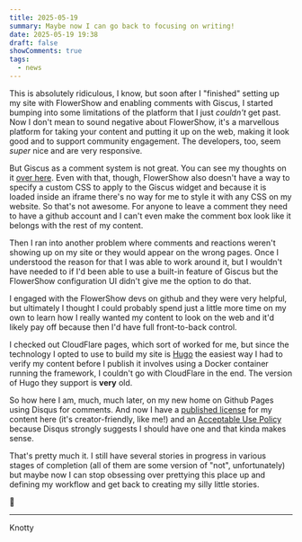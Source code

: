 ```yaml
---
title: 2025-05-19
summary: Maybe now I can go back to focusing on writing!
date: 2025-05-19 19:38
draft: false
showComments: true
tags:
  - news
---
```

This is absolutely ridiculous, I know, but soon after I "finished" setting up my site with FlowerShow and enabling comments with Giscus, I started bumping into some limitations of the platform that I just *couldn't* get past.  Now I don't mean to sound negative about FlowerShow, it's a marvellous platform for taking your content and putting it up on the web, making it look good and to support community engagement.  The developers, too, seem *super* nice and are very responsive.

But Giscus as a comment system is not great.  You can see my thoughts on it [over here](Notes%20and%20Comments/2025-04-22.md).  Even with that, though, FlowerShow also doesn't have a way to specify a custom CSS to apply to the Giscus widget and because it is loaded inside an iframe there's no way for me to style it with any CSS on my website.  So that's not awesome.  For anyone to leave a comment they need to have a github account and I can't even make the comment box look like it belongs with the rest of my content.

Then I ran into another problem where comments and reactions weren't showing up on my site or they would appear on the wrong pages.  Once I understood the reason for that I was able to work around it, but I wouldn't have needed to if I'd been able to use a built-in feature of Giscus but the FlowerShow configuration UI didn't give me the option to do that.

I engaged with the FlowerShow devs on github and they were very helpful, but ultimately I thought I could probably spend just a little more time on my own to learn how I really wanted my content to look on the web and it'd likely pay off because then I'd have full front-to-back control.

I checked out CloudFlare pages, which sort of worked for me, but since the technology I opted to use to build my site is [Hugo](https://gohugo.io/) the easiest way I had to verify my content before I publish it involves using a Docker container running the framework, I couldn't go with CloudFlare in the end. The version of Hugo they support is **very** old.

So how here I am, much, much later, on my new home on Github Pages using Disqus for comments.  And now I have a [published license](license.md) for my content here (it's creator-friendly, like me!) and an [Acceptable Use Policy](Acceptable_Use_Policy.md) because Disqus strongly suggests I should have one and that kinda makes sense.

That's pretty much it. I still have several stories in progress in various stages of completion (all of them are some version of "not", unfortunately) but maybe now I can stop obsessing over prettying this place up and defining my workflow and get back to creating my silly little stories.

🤩

***
<signature>Knotty</signature>
